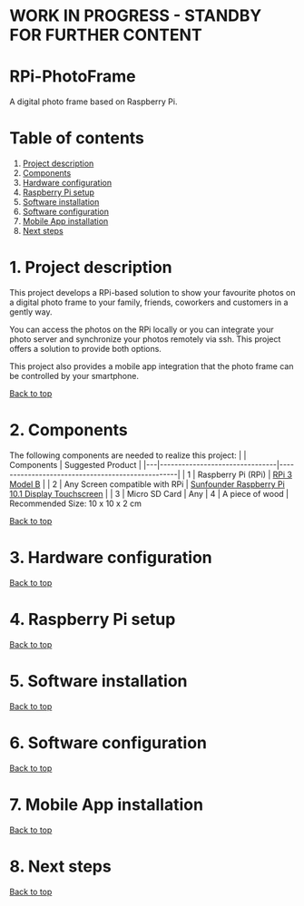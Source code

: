 # WORK IN PROGRESS - STANDBY FOR FURTHER CONTENT

# RPi-PhotoFrame
A digital photo frame based on Raspberry Pi.

# Table of contents
1. [Project description](#1.-Project-description)
2. [Components](#2.-Components)
3. [Hardware configuration](#3.-Hardware-configuration)
4. [Raspberry Pi setup](#4.-Raspberry-Pi-setup)
5. [Software installation](#5.-Software-installation)
6. [Software configuration](#6.-Software-configuration)
7. [Mobile App installation](#7.-Mobile-App-installation)
8. [Next steps](#8.-Next-steps)

# 1. Project description
This project develops a RPi-based solution to show your favourite photos on a digital photo frame to your family, friends, coworkers and customers in a gently way.

You can access the photos on the RPi locally or you can integrate your photo server and synchronize your photos remotely via ssh. This project offers a solution to provide both options.

This project also provides a mobile app integration that the photo frame can be controlled by your smartphone.

[Back to top](#RPi-PhotoFrame)

# 2. Components
The following components are needed to realize this project:
|   | Components                      | Suggested Product                                |
|---|--------------------------------|--------------------------------------------------|
| 1 | Raspberry Pi (RPi)             | [RPi 3 Model B](https://www.amazon.de/gp/product/B01CD5VC92/ref=ox_sc_saved_title_9?smid=A3JWKAKR8XB7XF&psc=1)                                   |
| 2 | Any Screen compatible with RPi | [Sunfounder Raspberry Pi 10.1 Display Touchscreen](https://www.amazon.de/gp/product/B0776VNW9C/ref=ox_sc_saved_title_5?smid=A337BOQBCQBMQG&psc=1) |
| 3 | Micro SD Card                  | Any
| 4 | A piece of wood                | Recommended Size: 10 x 10 x 2 cm

[Back to top](#RPi-PhotoFrame)

# 3. Hardware configuration
[Back to top](#RPi-PhotoFrame)

# 4. Raspberry Pi setup
[Back to top](#RPi-PhotoFrame)

# 5. Software installation
[Back to top](#RPi-PhotoFrame)

# 6. Software configuration
[Back to top](#RPi-PhotoFrame)

# 7. Mobile App installation
[Back to top](#RPi-PhotoFrame)

# 8. Next steps
[Back to top](#RPi-PhotoFrame)